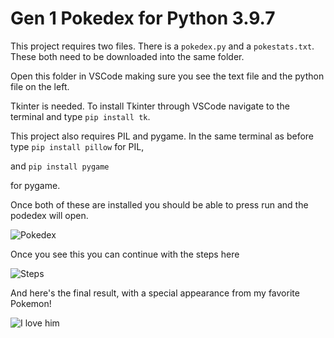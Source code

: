 # Gen 1 Pokedex for Python 3.9.7

This project requires two files. There is a ```pokedex.py``` and a ```pokestats.txt```. These both need to be downloaded into the same folder. 

Open this folder in VSCode making sure you see the text file and the python file on the left.

Tkinter is needed. To install Tkinter through VSCode navigate to the terminal and type ```pip install tk```.

This project also requires PIL and pygame. In the same terminal as before type ```pip install pillow``` for PIL,

and ```pip install pygame```

for pygame.

Once both of these are installed you should be able to press run and the podedex will open.

![Pokedex](https://i.gyazo.com/4a235509e45eb1c2f04e2c3fc606c64e.png)

Once you see this you can continue with the steps here

![Steps](https://i.gyazo.com/dd13d156e9f896ff10afd861fa1bf58e.png)

And here's the final result, with a special appearance from my favorite Pokemon!

![I love him](https://i.gyazo.com/af85047ac5e304093525d279c3751636.png)
